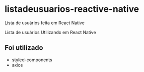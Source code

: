 # listadeusuarios-reactive-native
Lista de usuários feita em React Native

Lista de usuários Utilizando em React Native

## Foi utilizado
- styled-components
- axios
